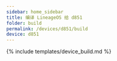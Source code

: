 ```yaml
---
sidebar: home_sidebar
title: 编译 LineageOS 给 d851
folder: build
permalink: /devices/d851/build
device: d851
---
```

{% include templates/device_build.md %}
